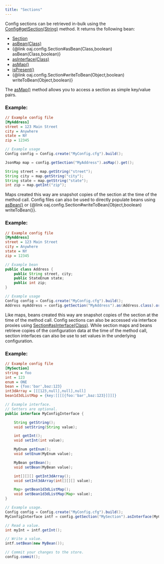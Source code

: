 ```yaml
---
title: "Sections"
---
```


Config sections can be retrieved in-bulk using the
[Config#getSection(String)](../apidocs/org/apache/juneau/config/Config.html#getSection(String)) method.  It returns the following bean:
- [Section](../apidocs/org/apache/juneau/config/Section.html)
- [asBean(Class)](../apidocs/org/apache/juneau/config/Section.html#asBean(Class))
- \{@link oaj.config.Section#asBean(Class,boolean) asBean(Class,boolean)\}
- [asInterface(Class)](../apidocs/org/apache/juneau/config/Section.html#asInterface(Class))
- [asMap()](../apidocs/org/apache/juneau/config/Section.html#asMap())
- [isPresent()](../apidocs/org/apache/juneau/config/Section.html#isPresent())
- \{@link oaj.config.Section#writeToBean(Object,boolean) writeToBean(Object,boolean)\}

The [asMap()](../apidocs/org/apache/juneau/config/Section.html#asMap())
method allows you to access a section as simple key/value pairs.
### Example:


```ini
// Example config file
[MyAddress]
street = 123 Main Street
city = Anywhere
state = NY
zip = 12345
```


```java
// Example usage
Config config = Config.create("MyConfig.cfg").build();

JsonMap map = config.getSection("MyAddress").asMap().get();

String street = map.getString("street");
String city = map.getString("city");
String state = map.getString("state");
int zip = map.getInt("zip");
```


Maps created this way are snapshot copies of the section at the time of the method call.
Config files can also be used to directly populate beans using
[asBean()](../apidocs/org/apache/juneau/config/Section.html#asBean(Class)) or \{@link oaj.config.Section#writeToBean(Object,boolean) writeToBean()\}.
### Example:


```ini
// Example config file
[MyAddress]
street = 123 Main Street
city = Anywhere
state = NY
zip = 12345
```


```java
// Example bean
public class Address {
    public String street, city;
    public StateEnum state;
    public int zip;
}

// Example usage
Config config = Config.create("MyConfig.cfg").build();
Address myAddress = config.getSection("MyAddress").as(Address.class).orElse(null);
```


Like maps, beans created this way are snapshot copies of the section at the time of the method call.
Config sections can also be accessed via interface proxies using
[Section#asInterface(Class)](../apidocs/org/apache/juneau/config/Section.html#asInterface(Class)).
While section maps and beans retrieve copies of the configuration data at the time of the method
call, section interfaces can also be use to set values in the underlying configuration.
### Example:


```ini
// Example config file
[MySection]
string = foo
int = 123
enum = ONE
bean = {foo:'bar',baz:123}
int3dArray = [[[123,null],null],null]
bean1d3dListMap = {key:[[[[{foo:'bar',baz:123}]]]]}
```


```java
// Example interface.
// Setters are optional.
public interface MyConfigInterface {

    String getString();
    void setString(String value);

    int getInt();
    void setInt(int value);

    MyEnum getEnum();
    void setEnum(MyEnum value);

    MyBean getBean();
    void setBean(MyBean value);

    int[][][] getInt3dArray();
    void setInt3dArray(int[][][] value);

    Map> getBean1d3dListMap();
    void setBean1d3dListMap(Map> value);
}

// Example usage.
Config config = Config.create("MyConfig.cfg").build();
MyConfigInterface intf = config.getSection("MySection").asInterface(MyConfigInterface.class).get();

// Read a value.
int myInt = intf.getInt();

// Write a value.
intf.setBean(new MyBean());

// Commit your changes to the store.
config.commit();

```
